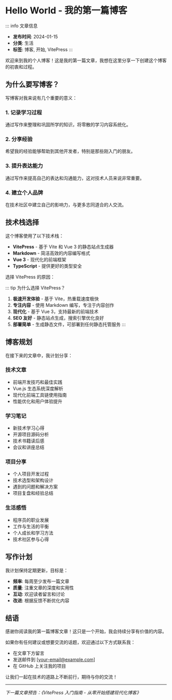 # Hello World - 我的第一篇博客

::: info 文章信息
- **发布时间**: 2024-01-15
- **分类**: 生活
- **标签**: 博客, 开始, VitePress
:::

欢迎来到我的个人博客！这是我的第一篇文章，我想在这里分享一下创建这个博客的初衷和过程。

## 为什么要写博客？

写博客对我来说有几个重要的意义：

### 1. 记录学习过程
通过写作来整理和巩固所学的知识，将零散的学习内容系统化。

### 2. 分享经验
希望我的经验能够帮助到其他开发者，特别是那些刚入门的朋友。

### 3. 提升表达能力
通过写作来提高自己的表达和沟通能力，这对技术人员来说非常重要。

### 4. 建立个人品牌
在技术社区中建立自己的影响力，与更多志同道合的人交流。

## 技术栈选择

这个博客使用了以下技术栈：

- **VitePress** - 基于 Vite 和 Vue 3 的静态站点生成器
- **Markdown** - 简洁高效的内容编写格式
- **Vue 3** - 现代化的前端框架
- **TypeScript** - 提供更好的类型安全

选择 VitePress 的原因：

::: tip 为什么选择 VitePress？
1. **极速开发体验** - 基于 Vite，热重载速度极快
2. **专注内容** - 使用 Markdown 编写，专注于内容创作
3. **现代化** - 基于 Vue 3，支持最新的前端技术
4. **SEO 友好** - 静态站点生成，搜索引擎优化良好
5. **部署简单** - 生成静态文件，可部署到任何静态托管服务
:::

## 博客规划

在接下来的文章中，我计划分享：

### 技术文章
- 前端开发技巧和最佳实践
- Vue.js 生态系统深度解析
- 现代化前端工具链使用指南
- 性能优化和用户体验提升

### 学习笔记
- 新技术学习心得
- 开源项目源码分析
- 技术书籍读后感
- 会议和讲座总结

### 项目分享
- 个人项目开发过程
- 技术选型和架构设计
- 遇到的问题和解决方案
- 项目复盘和经验总结

### 生活感悟
- 程序员的职业发展
- 工作与生活的平衡
- 个人成长和学习方法
- 技术社区参与心得

## 写作计划

我计划保持定期更新，目标是：

- **频率**: 每周至少发布一篇文章
- **质量**: 注重文章的深度和实用性
- **互动**: 欢迎读者留言和讨论
- **改进**: 根据反馈不断优化内容

## 结语

感谢你阅读我的第一篇博客文章！这只是一个开始，我会持续分享有价值的内容。

如果你有任何建议或想要交流的话题，欢迎通过以下方式联系我：

- 在文章下方留言
- 发送邮件到 [your-email@example.com]
- 在 GitHub 上关注我的项目

让我们一起在技术的道路上不断前行，期待与你的交流！

---

*下一篇文章预告：《VitePress 入门指南 - 从零开始搭建现代化博客》*
